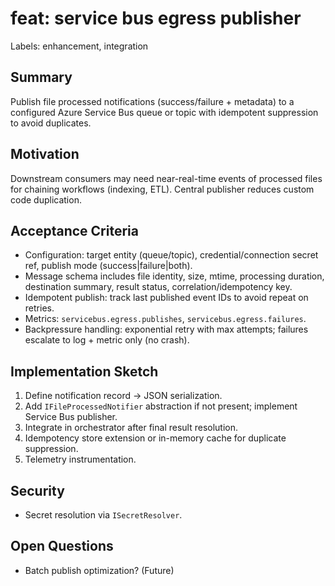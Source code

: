 # feat: service bus egress publisher

Labels: enhancement, integration

## Summary

Publish file processed notifications (success/failure + metadata) to a configured Azure Service Bus queue or topic with idempotent suppression to avoid duplicates.

## Motivation

Downstream consumers may need near-real-time events of processed files for chaining workflows (indexing, ETL). Central publisher reduces custom code duplication.

## Acceptance Criteria

- Configuration: target entity (queue/topic), credential/connection secret ref, publish mode (success|failure|both).
- Message schema includes file identity, size, mtime, processing duration, destination summary, result status, correlation/idempotency key.
- Idempotent publish: track last published event IDs to avoid repeat on retries.
- Metrics: `servicebus.egress.publishes`, `servicebus.egress.failures`.
- Backpressure handling: exponential retry with max attempts; failures escalate to log + metric only (no crash).

## Implementation Sketch

1. Define notification record -> JSON serialization.
2. Add `IFileProcessedNotifier` abstraction if not present; implement Service Bus publisher.
3. Integrate in orchestrator after final result resolution.
4. Idempotency store extension or in-memory cache for duplicate suppression.
5. Telemetry instrumentation.

## Security

- Secret resolution via `ISecretResolver`.

## Open Questions

- Batch publish optimization? (Future)
